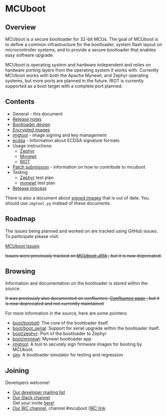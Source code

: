 # MCUboot

## Overview

MCUboot is a secure bootloader for 32-bit MCUs.   The goal of MCUboot is to
define a common infrastructure for the bootloader, system flash layout on
microcontroller systems, and to provide a secure bootloader that enables
easy software upgrade.

MCUboot is operating system and hardware independent and relies on
hardware porting layers from the operating system it works with.  Currently
MCUboot works with both the Apache Mynewt, and Zephyr operating systems, but
more ports are planned in the future. RIOT is currently supported as a boot
target with a complete port planned.

## Contents

- General - this document
- [Release notes](release-notes.md)
- [Bootloader design](design.md)
- [Encrypted images](encrypted_images.md)
- [imgtool](imgtool.md) - image signing and key management
- [ecdsa](ecdsa.md) - Information about ECDSA signature formats
- Usage instructions:
  - [Zephyr](readme-zephyr.md)
  - [Mynewt](readme-mynewt.md)
  - [RIOT](readme-riot.md)
- [Patch submission](SubmittingPatches.md) - information
  on how to contribute to mcuboot
- Testing
  - [Zephyr](testplan-zephyr.md) test plan
  - [mynewt](testplan-mynewt.md) test plan
- [Release process](release.md)

There is also a document about [signed images](signed_images.md) that is out
of date.  You should use `imgtool.py` instead of these documents.

## Roadmap

The issues being planned and worked on are tracked using GitHub issues. To participate
please visit:

[MCUboot Issues](https://github.com/JuulLabs-OSS/mcuboot/issues)

~~Issues were previously tracked on [MCUboot JIRA](https://runtimeco.atlassian.net/projects/MCUB/summary)
, but it is now deprecated.~~

## Browsing

Information and documentation on the bootloader is stored within the source.

~~It was previously also documented on confluence: [Confluence page](https://runtimeco.atlassian.net/wiki/discover/all-updates)
, but it is now deprecated and not currently maintained~~

For more information in the source, here are some pointers:

- [boot/bootutil](https://github.com/JuulLabs-OSS/mcuboot/tree/master/boot/bootutil): The core of the bootloader itself.
- [boot/boot\_serial](https://github.com/JuulLabs-OSS/mcuboot/tree/master/boot/boot_serial): Support for serial upgrade within the bootloader itself.
- [boot/zephyr](https://github.com/JuulLabs-OSS/mcuboot/tree/master/boot/zephyr): Port of the bootloader to Zephyr
- [boot/mynewt](https://github.com/JuulLabs-OSS/mcuboot/tree/master/boot/mynewt): Mynewt bootloader app
- [imgtool](https://github.com/JuulLabs-OSS/mcuboot/tree/master/scripts/imgtool.py): A tool to securely sign firmware images for booting by MCUboot.
- [sim](https://github.com/JuulLabs-OSS/mcuboot/tree/master/sim): A bootloader simulator for testing and regression

## Joining

Developers welcome!

* [Our developer mailing list](http://lists.runtime.co/mailman/listinfo/dev-mcuboot_lists.runtime.co)
* [Our Slack channel](https://mcuboot.slack.com/)<br />
  Get your invite [here!](https://join.slack.com/t/mcuboot/shared_invite/MjE2NDcwMTQ2MTYyLTE1MDA4MTIzNTAtYzgyZTU0NjFkMg)
* [Our IRC channel](http://irc.freenode.net), channel #mcuboot ([IRC
  link](irc://chat.freenode.net/#mcuboot)
